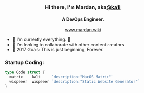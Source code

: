 <h3 align="center"> Hi there, I'm Mardan, aka<a href="https://github.com/ka1i">@ka1i</a></h3>

<h4 align="center">
A DevOps Engineer.</h4>
<p  align="center">
<a href="https://www.mardan.wiki">www.mardan.wiki</a>
</p>

- 🌱 I’m currently everything. 🤣
- 👯 I’m looking to collaborate with other content creators.
- 🔭 2017 Goals: This is just beginning, Forever.

### Startup Coding:

```go
type Code struct {
  matrix    ka1i     `description:"MacOS Matrix"`
  wispeeer  wispeeer `description:"Static Website Generator"`
}
```
